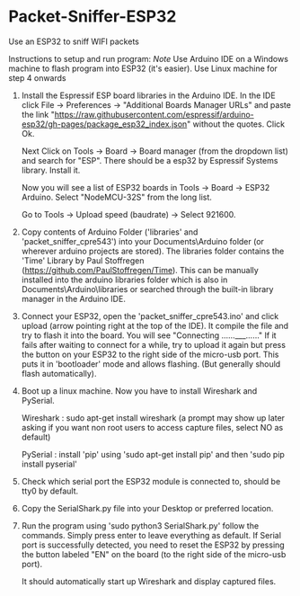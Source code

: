 # Packet-Sniffer-ESP32
Use an ESP32 to sniff WIFI packets

Instructions to setup and run program:
*Note* Use Arduino IDE on a Windows machine to flash program into ESP32 (it's easier). Use Linux machine for step 4 onwards

1. Install the Espressif ESP board libraries in the Arduino IDE. In the IDE click File -> Preferences -> "Additional Boards Manager URLs" and paste the link
   "https://raw.githubusercontent.com/espressif/arduino-esp32/gh-pages/package_esp32_index.json" without the quotes. Click Ok.
   
   Next Click on Tools -> Board -> Board manager (from the dropdown list) and search for "ESP". There should be a esp32 by Espressif Systems library. Install it.

   Now you will see a list of ESP32 boards in Tools -> Board -> ESP32 Arduino. Select "NodeMCU-32S" from the long list.

   Go to Tools -> Upload speed (baudrate) -> Select 921600.

2. Copy contents of Arduino Folder ('libraries' and 'packet_sniffer_cpre543') into your Documents\Arduino folder (or wherever arduino projects are stored).
   The libraries folder contains the 'Time' Library by Paul Stoffregen (https://github.com/PaulStoffregen/Time). This can be manually installed into the arduino libraries
   folder which is also in Documents\Arduino\libraries or searched through the built-in library manager in the Arduino IDE.


3. Connect your ESP32, open the 'packet_sniffer_cpre543.ino' and click upload (arrow pointing right at the top of the IDE). It compile the file and try to flash it into
   the board. You will see "Connecting ......___......" If it fails after waiting to connect for a while, try to upload it again but press the button on your ESP32 to the right
   side of the micro-usb port. This puts it in 'bootloader' mode and allows flashing. (But generally should flash automatically).

4. Boot up a linux machine. Now you have to install Wireshark and PySerial.

	Wireshark : sudo apt-get install wireshark (a prompt may show up later asking if you want non root users to access capture files, select NO as default)

	PySerial : install 'pip' using 'sudo apt-get install pip' and then 'sudo pip install pyserial'

5. Check which serial port the ESP32 module is connected to, should be tty0 by default.

6. Copy the SerialShark.py file into your Desktop or preferred location.

7. Run the program using 'sudo python3 SerialShark.py' follow the commands. Simply press enter to leave everything as default. If Serial port is successfully detected,
   you need to reset the ESP32 by pressing the button labeled "EN" on the board (to the right side of the micro-usb port).

   It should automatically start up Wireshark and display captured files.
